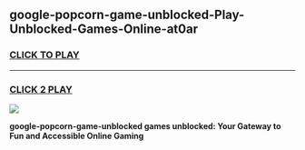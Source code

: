
## google-popcorn-game-unblocked-Play-Unblocked-Games-Online-at0ar
<h3>
<a href="https://premium76.site?title=google-popcorn-game-unblocked&ref=25A">CLICK TO PLAY</a></h3>
<hr>

<h3>
<a href="https://premium76.site?title=google-popcorn-game-unblocked&ref=25A">CLICK 2 PLAY</a>
  
</h3>

<a href="https://premium76.site?title=google-popcorn-game-unblocked&ref=25A"><img src="https://clearcache.store/games.png"></a>


**google-popcorn-game-unblocked games unblocked: Your Gateway to Fun and Accessible Online Gaming**
